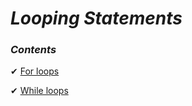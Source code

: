 _Looping Statements_
==

### _Contents_

✔ [For loops](https://github.com/priyaskumar/Python3-Tutorial/tree/main/03.%20Loops/1.%20For%20loops#for-loops)

✔ [While loops](https://github.com/priyaskumar/Python3-Tutorial/tree/main/03.%20Loops/2.%20While%20loops#while-loops)
